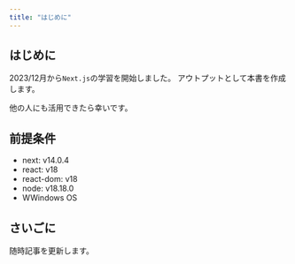 ```yaml
---
title: "はじめに"
---
```


## はじめに
2023/12月から`Next.js`の学習を開始しました。
アウトプットとして本書を作成します。

他の人にも活用できたら幸いです。

## 前提条件
- next: v14.0.4
- react: v18
- react-dom: v18
- node: v18.18.0
- WWindows OS


## さいごに
随時記事を更新します。